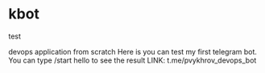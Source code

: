 # kbot
test 

devops application from scratch Here is you can test my first telegram bot. You can type /start hello to see the result LINK: t.me/pvykhrov_devops_bot